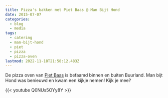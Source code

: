 ```yaml
---
title: Pizza's bakken met Piet Baas @ Man Bijt Hond
date: 2015-07-07
categories:
  - blog
  - media
tags:
  - catering
  - man-bijt-hond
  - piet
  - pizza
  - pizza-oven
lastmod: 2022-11-18T21:58:12.483Z
---
```


De pizza oven van [Piet Baas](http://www.pietbaas.com/) is befaamd binnen en buiten Buurland. Man bijt Hond was benieuwd en kwam een kijkje nemen! Kijk je mee?

{{< youtube Q0NUs5OYy8Y >}}
<!--more-->